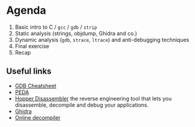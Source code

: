 # Agenda

1. Basic intro to C / `gcc` / `gdb` / `strip`
1. Static analysis (strings, objdump, Ghidra and co.)
1. Dynamic analysis (`gdb`, `strace`, `ltrace`) and anti-debugging techniques
1. Final exercise
1. Recap

## Useful links

- [GDB Cheatsheet](https://darkdust.net/files/GDB%20Cheat%20Sheet.pdf)
- [PEDA](https://github.com/longld/peda)
- [Hopper Disassembler](https://www.hopperapp.com/) the reverse engineering tool that lets you disassemble, decompile and debug your applications.
- [Ghidra](https://ghidra-sre.org/)
- [Online decompiler](https://dogbolt.org/)
